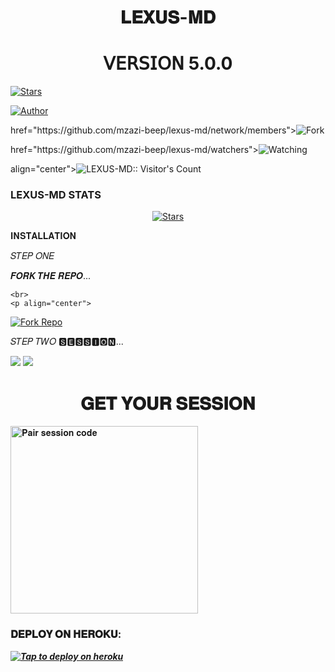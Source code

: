 <h1 align="center"> 𝐋𝐄𝐗𝐔𝐒-𝐌𝐃 </h1>
<h1 align="center"> 𝖵𝖤𝖱𝖲𝖨𝖮𝖭 5.0.0 </h1>

<p align="center">
  <a href="https://github.com/Mzazi-beep/Lexus-md">


<a href="https://github.com/mzazi-beep/lexus-md/stargazers/"><img title="Stars" src="https://img.shields.io/github/stars/mzazi-beep/lexus-md?&style=social"></a>


</a>
</p>
<p align="left">
<a
href="https://github.com/mzazi-beep"><img title="Author" src="https://img.shields.io/badge/LEXUS-MD-green?style=for-the-badge&logo=whatsapp">
</a>
</p>
</a>
href="https://github.com/mzazi-beep/lexus-md/network/members"><img title="Fork" src="https://img.shields.io/github/forks/mzazi-beep/lexus-md?style=social">
</a>
</p>
</a>
href="https://github.com/mzazi-beep/lexus-md/watchers"><img title="Watching"<src="https://img.shields.io/github/watchers/mzazi-beem/lexus-md?label=Watching&style=social">
</a>
</p>
align="center"><img src="https://profile-counter.glitch.me/{mzazi-beep}/count.svg" alt="LEXUS-MD:: Visitor's Count" /></p>


<h3>LEXUS-MD STATS</h3>

<p align="center">
<a
href="https://github.com/mzazi-beep/lexus-md/stargazers/"><img title="Stars" src="https://img.shields.io/github/stars/mzazi-beem/lexus-md?color=lightgreen&style=flat-square"></a>


𝐈𝐍𝐒𝐓𝐀𝐋𝐋𝐀𝐓𝐈𝐎𝐍


𝑆𝑇𝐸𝑃 𝑂𝑁𝐸


𝑭𝑶𝑹𝑲 𝑻𝑯𝑬 𝑹𝑬𝑷𝑶...

    <br>
    <p align="center">
<a
href='https://github.com/mzazi-beem/Lexus-md/fork' target="_blank"><img alt='Fork Repo' src='https://img.shields.io/badge/Fork Repo-100000?style=for-the-badge&logo=scan&logoColor=white&labelColor=lightblue&color=darkblack'/></a>

𝑆𝑇𝐸𝑃 𝑇𝑊𝑂
🆂🅴🆂🆂🅸🅾🅽...

<a><img src='https://i.imgur.com/LyHic3i.gif'/></a>
<a><img src='https://i.imgur.com/LyHic3i.gif'/></a>
 <h1 align="center">  𝐆𝐄𝐓 𝐘𝐎𝐔𝐑 𝐒𝐄𝐒𝐒𝐈𝐎𝐍 </h1>
  <a href="https://keith-sessions-pi5z.onrender.com"><img src="https://img.shields.io/badge/Pair%20session%20code-white" alt="𝐏𝐚𝐢𝐫 𝐬𝐞𝐬𝐬𝐢𝐨𝐧 𝐜𝐨𝐝𝐞" width="300"></a>




###  𝐃𝐄𝐏𝐋𝐎𝐘 𝐎𝐍 𝐇𝐄𝐑𝐎𝐊𝐔:


 ***[![Tap to deploy on heroku](https://www.herokucdn.com/deploy/button.svg)](https://dashboard.heroku.com/new?button-url=https://github.com/mzazi-beep/lexus-md&template=https://github.com/mzazi-beep/lexus-md.git)***

